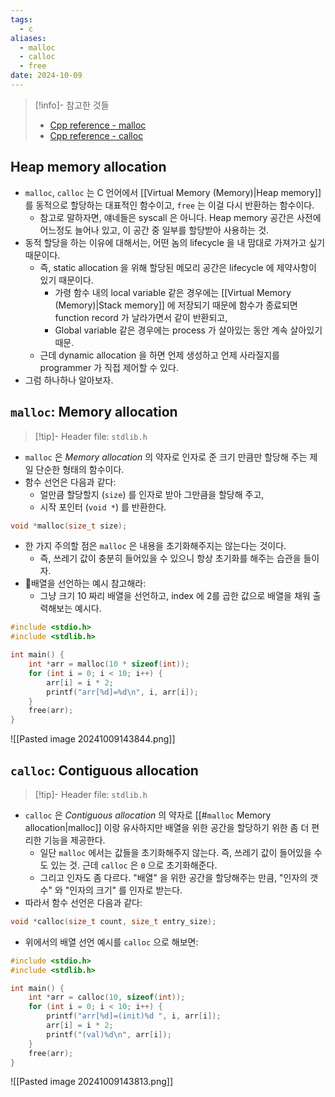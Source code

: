 ```yaml
---
tags:
  - c
aliases:
  - malloc
  - calloc
  - free
date: 2024-10-09
---
```

> [!info]- 참고한 것들
> - [Cpp reference - malloc](https://en.cppreference.com/w/c/memory/malloc)
> - [Cpp reference - calloc](https://en.cppreference.com/w/c/memory/calloc)

## Heap memory allocation

- `malloc`, `calloc` 는 C 언어에서 [[Virtual Memory (Memory)|Heap memory]] 를 동적으로 할당하는 대표적인 함수이고, `free` 는 이걸 다시 반환하는 함수이다.
	- 참고로 말하자면, 얘네들은 syscall 은 아니다. Heap memory 공간은 사전에 어느정도 늘어나 있고, 이 공간 중 일부를 할당받아 사용하는 것.
- 동적 할당을 하는 이유에 대해서는, 어떤 놈의 lifecycle 을 내 맘대로 가져가고 싶기 때문이다.
	- 즉, static allocation 을 위해 할당된 메모리 공간은 lifecycle 에 제약사항이 있기 때문이다.
		- 가령 함수 내의 local variable 같은 경우에는 [[Virtual Memory (Memory)|Stack memory]] 에 저장되기 때문에 함수가 종료되면 function record 가 날라가면서 같이 반환되고,
		- Global variable 같은 경우에는 process 가 살아있는 동안 계속 살아있기 때문.
	- 근데 dynamic allocation 을 하면 언제 생성하고 언제 사라질지를 programmer 가 직접 제어할 수 있다.
- 그럼 하나하나 알아보자.

## `malloc`: Memory allocation

> [!tip]- Header file: `stdlib.h`

- `malloc` 은 *Memory allocation* 의 약자로 인자로 준 크기 만큼만 할당해 주는 제일 단순한 형태의 함수이다.
- 함수 선언은 다음과 같다:
	- 얼만큼 할당할지 (`size`) 를 인자로 받아 그만큼을 할당해 주고,
	- 시작 포인터 (`void *`) 를 반환한다.

```c
void *malloc(size_t size);
```

- 한 가지 주의할 점은 `malloc` 은 내용을 초기화해주지는 않는다는 것이다.
	- 즉, 쓰레기 값이 충분히 들어있을 수 있으니 항상 초기화를 해주는 습관을 들이자.
- 배열을 선언하는 예시 참고해라:
	- 그냥 크기 10 짜리 배열을 선언하고, index 에 2를 곱한 값으로 배열을 채워 출력해보는 예시다.

```c {5,10}
#include <stdio.h>
#include <stdlib.h>

int main() {
	int *arr = malloc(10 * sizeof(int));
	for (int i = 0; i < 10; i++) {
		arr[i] = i * 2;
		printf("arr[%d]=%d\n", i, arr[i]);
	}
	free(arr);
}
```

![[Pasted image 20241009143844.png]]

## `calloc`: Contiguous allocation

> [!tip]- Header file: `stdlib.h`

- `calloc` 은 *Contiguous allocation* 의 약자로 [[#`malloc` Memory allocation|malloc]] 이랑 유사하지만 배열을 위한 공간을 할당하기 위한 좀 더 편리한 기능을 제공한다.
	- 일단 `malloc` 에서는 값들을 초기화해주지 않는다. 즉, 쓰레기 값이 들어있을 수도 있는 것. 근데 `calloc` 은 `0` 으로 초기화해준다.
	- 그리고 인자도 좀 다르다. "배열" 을 위한 공간을 할당해주는 만큼, "인자의 갯수" 와 "인자의 크기" 를 인자로 받는다.
- 따라서 함수 선언은 다음과 같다:

```c
void *calloc(size_t count, size_t entry_size);
```

- 위에서의 배열 선언 예시를 `calloc` 으로 해보면:

```c {5,11}
#include <stdio.h>
#include <stdlib.h>

int main() {
	int *arr = calloc(10, sizeof(int));
	for (int i = 0; i < 10; i++) {
		printf("arr[%d]=(init)%d ", i, arr[i]);
		arr[i] = i * 2;
		printf("(val)%d\n", arr[i]);
	}
	free(arr);
}
```

![[Pasted image 20241009143813.png]]